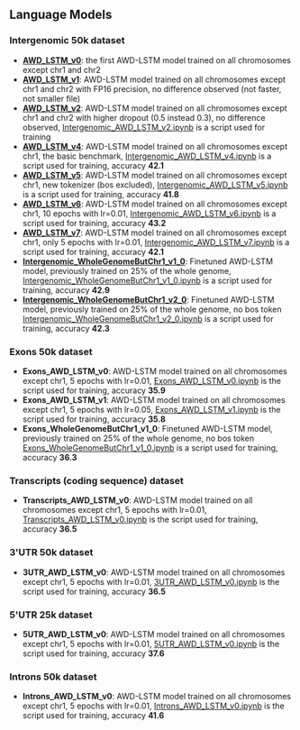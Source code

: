## Language Models

### Intergenomic 50k dataset

* [**AWD_LSTM_v0**](https://drive.google.com/open?id=1-12oC5ParyeYSR8QC91raIIWc6WatP7p): the first AWD-LSTM model trained on all chromosomes except chr1 and chr2
* [**AWD_LSTM_v1**](https://drive.google.com/open?id=1Cgzsnmpr8l1tAMHYd8wauCrf0ORg36Rq): AWD-LSTM model trained on all chromosomes except chr1 and chr2 with FP16 precision, no difference observed (not faster, not smaller file)
* [**AWD_LSTM_v2**](https://drive.google.com/open?id=1-2SA3blCXh5aVt0ACTMZWU3OJvQtUKbi): AWD-LSTM model trained on all chromosomes except chr1 and chr2 with higher dropout (0.5 instead 0.3), no difference observed,  [Intergenomic_AWD_LSTM_v2.ipynb](Intergenomic_AWD_LSTM_v2.ipynb) is a script used for training
* [**AWD_LSTM_v4**](https://drive.google.com/open?id=1EdXaCVg8ghUy8026S7aX271bguRliNZk): AWD-LSTM model trained on all chromosomes except chr1, the basic benchmark, [Intergenomic_AWD_LSTM_v4.ipynb](Intergenomic_AWD_LSTM_v4.ipynb) is a script used for training, accuracy **42.1**
* [**AWD_LSTM_v5**](https://drive.google.com/file/d/18gz2eCeJ9rxcbyHdwvYBNP73RBdWJ8uu/view?usp=sharing): AWD-LSTM model trained on all chromosomes except chr1, new tokenizer (bos excluded), [Intergenomic_AWD_LSTM_v5.ipynb](Intergenomic_AWD_LSTM_v5.ipynb) is a script used for training, accuracy **41.8**
* [**AWD_LSTM_v6**](https://drive.google.com/file/d/1Z6cp4wFa7Z4Rys8eUqfuE6Qsv4xlh13C/view?usp=sharing): AWD-LSTM model trained on all chromosomes except chr1, 10 epochs with lr=0.01, [Intergenomic_AWD_LSTM_v6.ipynb](Intergenomic_AWD_LSTM_v6.ipynb) is a script used for training, accuracy **43.2**
* [**AWD_LSTM_v7**](https://drive.google.com/file/d/1TAq-V3LArGhGr1qhbYZJSpqzpqe3d2jH/view?usp=sharing): AWD-LSTM model trained on all chromosomes except chr1, only 5 epochs with lr=0.01, [Intergenomic_AWD_LSTM_v7.ipynb](Intergenomic_AWD_LSTM_v7.ipynb) is a script used for training, accuracy **42.1**
* [**Intergenomic_WholeGenomeButChr1_v1_0**](https://drive.google.com/file/d/1-6JRgW7m1fwwyE9AavR-8Tl_3oGNkjoR/view?usp=sharing): Finetuned AWD-LSTM model, previously trained on 25% of the whole genome, [Intergenomic_WholeGenomeButChr1_v1_0.ipynb](Intergenomic_WholeGenomeButChr1_v1_0.ipynb) is a script used for training, accuracy **42.9**
* [**Intergenomic_WholeGenomeButChr1_v2_0**](https://drive.google.com/file/d/1HH1bZYmo-XJxFKZ2XVkdWJFNHgpt9ucB/view?usp=sharing): Finetuned AWD-LSTM model, previously trained on 25% of the whole genome, no bos token [Intergenomic_WholeGenomeButChr1_v2_0.ipynb](Intergenomic_WholeGenomeButChr1_v2_0.ipynb) is a script used for training, accuracy **42.3**

### Exons 50k dataset  

* **Exons_AWD_LSTM_v0**: AWD-LSTM model trained on all chromosomes except chr1, 5 epochs with lr=0.01, [Exons_AWD_LSTM_v0.ipynb](Exons_AWD_LSTM_v0.ipynb) is the script used for training, accuracy **35.9**
* **Exons_AWD_LSTM_v1**: AWD-LSTM model trained on all chromosomes except chr1, 5 epochs with lr=0.05, [Exons_AWD_LSTM_v1.ipynb](Exons_AWD_LSTM_v1.ipynb) is the script used for training, accuracy **35.8**
* **Exons_WholeGenomeButChr1_v1_0**: Finetuned AWD-LSTM model, previously trained on 25% of the whole genome, no bos token [Exons_WholeGenomeButChr1_v1_0.ipynb](Exons_WholeGenomeButChr1_v1_0.ipynb) is a script used for training, accuracy **36.3**

### Transcripts (coding sequence) dataset 

* **Transcripts_AWD_LSTM_v0**: AWD-LSTM model trained on all chromosomes except chr1, 5 epochs with lr=0.01, [Transcripts_AWD_LSTM_v0.ipynb](Transcripts_AWD_LSTM_v0.ipynb) is the script used for training, accuracy **36.5**

### 3'UTR 50k dataset 

* **3UTR_AWD_LSTM_v0**: AWD-LSTM model trained on all chromosomes except chr1, 5 epochs with lr=0.01, [3UTR_AWD_LSTM_v0.ipynb](3UTR_AWD_LSTM_v0.ipynb) is the script used for training, accuracy **36.5**

### 5'UTR 25k dataset 

* **5UTR_AWD_LSTM_v0**: AWD-LSTM model trained on all chromosomes except chr1, 5 epochs with lr=0.01, [5UTR_AWD_LSTM_v0.ipynb](5UTR_AWD_LSTM_v0.ipynb) is the script used for training, accuracy **37.6**

### Introns 50k dataset

* **Introns_AWD_LSTM_v0**: AWD-LSTM model trained on all chromosomes except chr1, 5 epochs with lr=0.01, [Introns_AWD_LSTM_v0.ipynb](Introns_AWD_LSTM_v0.ipynb) is the script used for training, accuracy **41.6**
